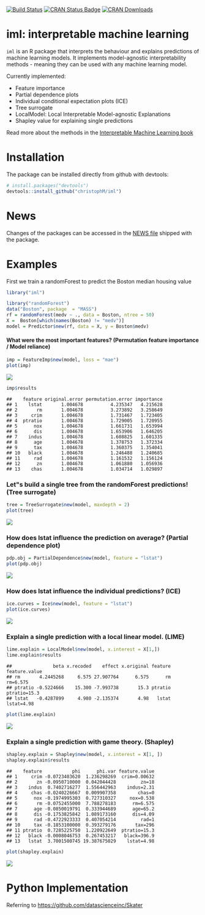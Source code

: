 
[![Build Status](https://travis-ci.org/christophM/iml.svg?branch=master)](https://travis-ci.org/christophM/iml) [![CRAN Status Badge](http://www.r-pkg.org/badges/version/iml)](https://CRAN.R-project.org/package=iml) [![CRAN Downloads](http://cranlogs.r-pkg.org/badges/grand-total/iml)](https://cran.rstudio.com/web/packages/iml/index.html)

iml: interpretable machine learning
===================================

`iml` is an R package that interprets the behaviour and explains predictions of machine learning models. It implements model-agnostic interpretability methods - meaning they can be used with any machine learning model.

Currently implemented:

-   Feature importance
-   Partial dependence plots
-   Individual conditional expectation plots (ICE)
-   Tree surrogate
-   LocalModel: Local Interpretable Model-agnostic Explanations
-   Shapley value for explaining single predictions

Read more about the methods in the [Interpretable Machine Learning book](https://christophm.github.io/interpretable-ml-book/agnostic.html)

Installation
============

The package can be installed directly from github with devtools:

``` r
# install.packages("devtools")
devtools::install_github("christophM/iml")
```

News
====

Changes of the packages can be accessed in the [NEWS file](https://github.com/christophM/iml/blob/master/NEWS.md) shipped with the package.

Examples
========

First we train a randomForest to predict the Boston median housing value

``` r
library("iml")

library("randomForest")
data("Boston", package  = "MASS")
rf = randomForest(medv ~ ., data = Boston, ntree = 50)
X =  Boston[which(names(Boston) != "medv")]
model = Predictor$new(rf, data = X, y = Boston$medv)
```

#### What were the most important features? (Permutation feature importance / Model reliance)

``` r
imp = FeatureImp$new(model, loss = "mae")
plot(imp)
```

![](README_files/figure-markdown_github/unnamed-chunk-3-1.png)

``` r
imp$results
```

    ##    feature original.error permutation.error importance
    ## 1    lstat       1.004678          4.235347   4.215628
    ## 2       rm       1.004678          3.273892   3.258649
    ## 3     crim       1.004678          1.731467   1.723405
    ## 4  ptratio       1.004678          1.729005   1.720955
    ## 5      nox       1.004678          1.661731   1.653994
    ## 6      dis       1.004678          1.653906   1.646205
    ## 7    indus       1.004678          1.608825   1.601335
    ## 8      age       1.004678          1.378753   1.372334
    ## 9      tax       1.004678          1.360375   1.354041
    ## 10   black       1.004678          1.246488   1.240685
    ## 11     rad       1.004678          1.161532   1.156124
    ## 12      zn       1.004678          1.061880   1.056936
    ## 13    chas       1.004678          1.034714   1.029897

### Let"s build a single tree from the randomForest predictions! (Tree surrogate)

``` r
tree = TreeSurrogate$new(model, maxdepth = 2)
plot(tree)
```

![](README_files/figure-markdown_github/unnamed-chunk-4-1.png)

### How does lstat influence the prediction on average? (Partial dependence plot)

``` r
pdp.obj = PartialDependence$new(model, feature = "lstat")
plot(pdp.obj)
```

![](README_files/figure-markdown_github/unnamed-chunk-5-1.png)

### How does lstat influence the individual predictions? (ICE)

``` r
ice.curves = Ice$new(model, feature = "lstat")
plot(ice.curves) 
```

![](README_files/figure-markdown_github/unnamed-chunk-6-1.png)

### Explain a single prediction with a local linear model. (LIME)

``` r
lime.explain = LocalModel$new(model, x.interest = X[1,])
lime.explain$results
```

    ##               beta x.recoded    effect x.original feature feature.value
    ## rm       4.2445268     6.575 27.907764      6.575      rm      rm=6.575
    ## ptratio -0.5224666    15.300 -7.993738       15.3 ptratio  ptratio=15.3
    ## lstat   -0.4287899     4.980 -2.135374       4.98   lstat    lstat=4.98

``` r
plot(lime.explain)
```

![](README_files/figure-markdown_github/unnamed-chunk-7-1.png)

### Explain a single prediction with game theory. (Shapley)

``` r
shapley.explain = Shapley$new(model, x.interest = X[1, ])
shapley.explain$results
```

    ##    feature           phi      phi.var feature.value
    ## 1     crim -0.0723403620  1.236298269  crim=0.00632
    ## 2       zn -0.0950710000  0.042044428         zn=18
    ## 3    indus  0.7402716277  1.556442963    indus=2.31
    ## 4     chas -0.0240226667  0.009907358        chas=0
    ## 5      nox -0.1974995303  0.727310327     nox=0.538
    ## 6       rm -0.0752455000  7.788278183      rm=6.575
    ## 7      age -0.0850019791  0.333944689      age=65.2
    ## 8      dis -0.1753825842  1.089173160      dis=4.09
    ## 9      rad -0.4722923333  0.407054214         rad=1
    ## 10     tax -0.1853100000  0.393279176       tax=296
    ## 11 ptratio  0.7285225750  1.220922649  ptratio=15.3
    ## 12   black -0.0008046753  0.267453217   black=396.9
    ## 13   lstat  3.7001500745 19.387675029    lstat=4.98

``` r
plot(shapley.explain)
```

![](README_files/figure-markdown_github/unnamed-chunk-8-1.png)

Python Implementation
=====================

Referring to <https://github.com/datascienceinc/Skater>
